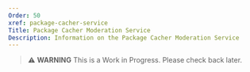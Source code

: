 ```yaml
---
Order: 50
xref: package-cacher-service
Title: Package Cacher Moderation Service
Description: Information on the Package Cacher Moderation Service
---
```


> :warning: **WARNING** This is a Work in Progress. Please check back later.